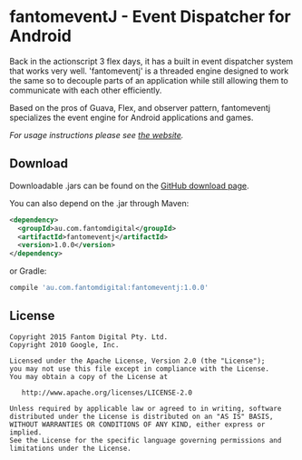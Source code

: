 fantomeventJ - Event Dispatcher for Android
===========================================

Back in the actionscript 3 flex days, it has a built in event dispatcher system that works very well. 'fantomeventj' is a threaded engine designed to work the same so to decouple parts of an application while still allowing them to communicate with each other efficiently.

Based on the pros of Guava, Flex, and observer pattern, fantomeventj specializes the event engine for Android applications and games.

*For usage instructions please see [the website][1].*



Download
--------

Downloadable .jars can be found on the [GitHub download page][2].

You can also depend on the .jar through Maven:
```xml
<dependency>
  <groupId>au.com.fantomdigital</groupId>
  <artifactId>fantomeventj</artifactId>
  <version>1.0.0</version>
</dependency>
```
or Gradle:
```groovy
compile 'au.com.fantomdigital:fantomeventj:1.0.0'
```


License
-------

    Copyright 2015 Fantom Digital Pty. Ltd.
    Copyright 2010 Google, Inc.

    Licensed under the Apache License, Version 2.0 (the "License");
    you may not use this file except in compliance with the License.
    You may obtain a copy of the License at

       http://www.apache.org/licenses/LICENSE-2.0

    Unless required by applicable law or agreed to in writing, software
    distributed under the License is distributed on an "AS IS" BASIS,
    WITHOUT WARRANTIES OR CONDITIONS OF ANY KIND, either express or implied.
    See the License for the specific language governing permissions and
    limitations under the License.



 [1]: https://github.com/shuurai/fantomeventj
 [2]: https://github.com/shuurai/fantomeventj/downloads
